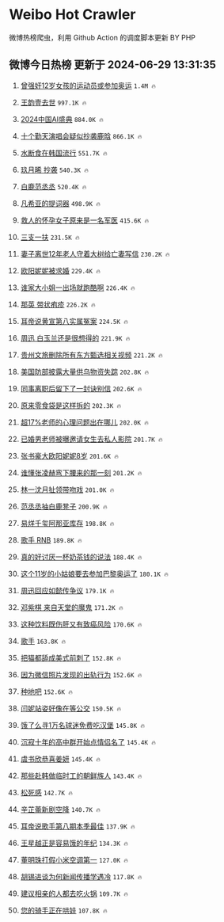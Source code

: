 # Weibo Hot Crawler 



微博热榜爬虫，利用 Github Action 的调度脚本更新 BY PHP 


## 微博今日热榜 更新于 2024-06-29 13:31:35 
1. [曾强奸12岁女孩的运动员或参加奥运](https://s.weibo.com/weibo?q=%23%E6%9B%BE%E5%BC%BA%E5%A5%B812%E5%B2%81%E5%A5%B3%E5%AD%A9%E7%9A%84%E8%BF%90%E5%8A%A8%E5%91%98%E6%88%96%E5%8F%82%E5%8A%A0%E5%A5%A5%E8%BF%90%23&t=31&band_rank=1&Refer=top) `1.4M 🔥` 

1. [王韵壹去世](https://s.weibo.com/weibo?q=%23%E7%8E%8B%E9%9F%B5%E5%A3%B9%E5%8E%BB%E4%B8%96%23&t=31&band_rank=2&Refer=top) `997.1K 🔥` 

1. [2024中国AI盛典](https://s.weibo.com/weibo?q=%232024%E4%B8%AD%E5%9B%BDAI%E7%9B%9B%E5%85%B8%23&t=31&band_rank=3&Refer=top) `884.0K 🔥` 

1. [十个勤天演唱会疑似抄袭鹿晗](https://s.weibo.com/weibo?q=%23%E5%8D%81%E4%B8%AA%E5%8B%A4%E5%A4%A9%E6%BC%94%E5%94%B1%E4%BC%9A%E7%96%91%E4%BC%BC%E6%8A%84%E8%A2%AD%E9%B9%BF%E6%99%97%23&t=31&band_rank=4&Refer=top) `866.1K 🔥` 

1. [水断食在韩国流行](https://s.weibo.com/weibo?q=%23%E6%B0%B4%E6%96%AD%E9%A3%9F%E5%9C%A8%E9%9F%A9%E5%9B%BD%E6%B5%81%E8%A1%8C%23&t=31&band_rank=5&Refer=top) `551.7K 🔥` 

1. [玖月晞 抄袭](https://s.weibo.com/weibo?q=%E7%8E%96%E6%9C%88%E6%99%9E%20%E6%8A%84%E8%A2%AD&t=31&band_rank=6&Refer=top) `540.3K 🔥` 

1. [白鹿范丞丞](https://s.weibo.com/weibo?q=%E7%99%BD%E9%B9%BF%E8%8C%83%E4%B8%9E%E4%B8%9E&t=31&band_rank=7&Refer=top) `520.4K 🔥` 

1. [凡希亚的提词器](https://s.weibo.com/weibo?q=%23%E5%87%A1%E5%B8%8C%E4%BA%9A%E7%9A%84%E6%8F%90%E8%AF%8D%E5%99%A8%23&t=31&band_rank=8&Refer=top) `498.9K 🔥` 

1. [救人的怀孕女子原来是一名军医](https://s.weibo.com/weibo?q=%23%E6%95%91%E4%BA%BA%E7%9A%84%E6%80%80%E5%AD%95%E5%A5%B3%E5%AD%90%E5%8E%9F%E6%9D%A5%E6%98%AF%E4%B8%80%E5%90%8D%E5%86%9B%E5%8C%BB%23&t=31&band_rank=9&Refer=top) `415.6K 🔥` 

1. [三支一扶](https://s.weibo.com/weibo?q=%E4%B8%89%E6%94%AF%E4%B8%80%E6%89%B6&t=31&band_rank=10&Refer=top) `231.5K 🔥` 

1. [妻子离世12年老人守着大树给亡妻写信](https://s.weibo.com/weibo?q=%23%E5%A6%BB%E5%AD%90%E7%A6%BB%E4%B8%9612%E5%B9%B4%E8%80%81%E4%BA%BA%E5%AE%88%E7%9D%80%E5%A4%A7%E6%A0%91%E7%BB%99%E4%BA%A1%E5%A6%BB%E5%86%99%E4%BF%A1%23&t=31&band_rank=11&Refer=top) `230.2K 🔥` 

1. [欧阳妮妮被求婚](https://s.weibo.com/weibo?q=%E6%AC%A7%E9%98%B3%E5%A6%AE%E5%A6%AE%E8%A2%AB%E6%B1%82%E5%A9%9A&t=31&band_rank=12&Refer=top) `229.4K 🔥` 

1. [谁家大小姐一出场就跑酷啊](https://s.weibo.com/weibo?q=%23%E8%B0%81%E5%AE%B6%E5%A4%A7%E5%B0%8F%E5%A7%90%E4%B8%80%E5%87%BA%E5%9C%BA%E5%B0%B1%E8%B7%91%E9%85%B7%E5%95%8A%23&t=31&band_rank=13&Refer=top) `226.4K 🔥` 

1. [那英 带状疱疹](https://s.weibo.com/weibo?q=%E9%82%A3%E8%8B%B1%20%E5%B8%A6%E7%8A%B6%E7%96%B1%E7%96%B9&t=31&band_rank=14&Refer=top) `226.2K 🔥` 

1. [耳帝说黄宣第八实属冤案](https://s.weibo.com/weibo?q=%23%E8%80%B3%E5%B8%9D%E8%AF%B4%E9%BB%84%E5%AE%A3%E7%AC%AC%E5%85%AB%E5%AE%9E%E5%B1%9E%E5%86%A4%E6%A1%88%23&t=31&band_rank=15&Refer=top) `224.5K 🔥` 

1. [周迅 白玉兰还是很想得的](https://s.weibo.com/weibo?q=%E5%91%A8%E8%BF%85%20%E7%99%BD%E7%8E%89%E5%85%B0%E8%BF%98%E6%98%AF%E5%BE%88%E6%83%B3%E5%BE%97%E7%9A%84&t=31&band_rank=16&Refer=top) `221.9K 🔥` 

1. [贵州文旅删除所有东方甄选相关视频](https://s.weibo.com/weibo?q=%23%E8%B4%B5%E5%B7%9E%E6%96%87%E6%97%85%E5%88%A0%E9%99%A4%E6%89%80%E6%9C%89%E4%B8%9C%E6%96%B9%E7%94%84%E9%80%89%E7%9B%B8%E5%85%B3%E8%A7%86%E9%A2%91%23&t=31&band_rank=17&Refer=top) `221.2K 🔥` 

1. [美国防部披露大量供乌物资失踪](https://s.weibo.com/weibo?q=%23%E7%BE%8E%E5%9B%BD%E9%98%B2%E9%83%A8%E6%8A%AB%E9%9C%B2%E5%A4%A7%E9%87%8F%E4%BE%9B%E4%B9%8C%E7%89%A9%E8%B5%84%E5%A4%B1%E8%B8%AA%23&t=31&band_rank=18&Refer=top) `202.8K 🔥` 

1. [同事离职后留下了一封诀别信](https://s.weibo.com/weibo?q=%23%E5%90%8C%E4%BA%8B%E7%A6%BB%E8%81%8C%E5%90%8E%E7%95%99%E4%B8%8B%E4%BA%86%E4%B8%80%E5%B0%81%E8%AF%80%E5%88%AB%E4%BF%A1%23&t=31&band_rank=19&Refer=top) `202.6K 🔥` 

1. [原来零食袋是这样拆的](https://s.weibo.com/weibo?q=%23%E5%8E%9F%E6%9D%A5%E9%9B%B6%E9%A3%9F%E8%A2%8B%E6%98%AF%E8%BF%99%E6%A0%B7%E6%8B%86%E7%9A%84%23&t=31&band_rank=20&Refer=top) `202.3K 🔥` 

1. [超17%老师的心理问题出在哪儿](https://s.weibo.com/weibo?q=%23%E8%B6%8517%25%E8%80%81%E5%B8%88%E7%9A%84%E5%BF%83%E7%90%86%E9%97%AE%E9%A2%98%E5%87%BA%E5%9C%A8%E5%93%AA%E5%84%BF%23&t=31&band_rank=21&Refer=top) `202.0K 🔥` 

1. [已婚男老师被曝邀请女生去私人影院](https://s.weibo.com/weibo?q=%23%E5%B7%B2%E5%A9%9A%E7%94%B7%E8%80%81%E5%B8%88%E8%A2%AB%E6%9B%9D%E9%82%80%E8%AF%B7%E5%A5%B3%E7%94%9F%E5%8E%BB%E7%A7%81%E4%BA%BA%E5%BD%B1%E9%99%A2%23&t=31&band_rank=22&Refer=top) `201.7K 🔥` 

1. [张书豪大欧阳妮妮8岁](https://s.weibo.com/weibo?q=%23%E5%BC%A0%E4%B9%A6%E8%B1%AA%E5%A4%A7%E6%AC%A7%E9%98%B3%E5%A6%AE%E5%A6%AE8%E5%B2%81%23&t=31&band_rank=23&Refer=top) `201.6K 🔥` 

1. [谁懂张凌赫弯下腰来的那一刻](https://s.weibo.com/weibo?q=%E8%B0%81%E6%87%82%E5%BC%A0%E5%87%8C%E8%B5%AB%E5%BC%AF%E4%B8%8B%E8%85%B0%E6%9D%A5%E7%9A%84%E9%82%A3%E4%B8%80%E5%88%BB&t=31&band_rank=24&Refer=top) `201.2K 🔥` 

1. [林一沈月扯领带吻戏](https://s.weibo.com/weibo?q=%23%E6%9E%97%E4%B8%80%E6%B2%88%E6%9C%88%E6%89%AF%E9%A2%86%E5%B8%A6%E5%90%BB%E6%88%8F%23&t=31&band_rank=25&Refer=top) `201.0K 🔥` 

1. [范丞丞抽白鹿凳子](https://s.weibo.com/weibo?q=%23%E8%8C%83%E4%B8%9E%E4%B8%9E%E6%8A%BD%E7%99%BD%E9%B9%BF%E5%87%B3%E5%AD%90%23&t=31&band_rank=26&Refer=top) `200.9K 🔥` 

1. [易烊千玺阿那亚库存](https://s.weibo.com/weibo?q=%23%E6%98%93%E7%83%8A%E5%8D%83%E7%8E%BA%E9%98%BF%E9%82%A3%E4%BA%9A%E5%BA%93%E5%AD%98%23&t=31&band_rank=27&Refer=top) `198.8K 🔥` 

1. [歌手 RNB](https://s.weibo.com/weibo?q=%E6%AD%8C%E6%89%8B%20RNB&t=31&band_rank=28&Refer=top) `189.8K 🔥` 

1. [真的好讨厌一杯奶茶钱的说法](https://s.weibo.com/weibo?q=%23%E7%9C%9F%E7%9A%84%E5%A5%BD%E8%AE%A8%E5%8E%8C%E4%B8%80%E6%9D%AF%E5%A5%B6%E8%8C%B6%E9%92%B1%E7%9A%84%E8%AF%B4%E6%B3%95%23&t=31&band_rank=29&Refer=top) `188.4K 🔥` 

1. [这个11岁的小姑娘要去参加巴黎奥运了](https://s.weibo.com/weibo?q=%23%E8%BF%99%E4%B8%AA11%E5%B2%81%E7%9A%84%E5%B0%8F%E5%A7%91%E5%A8%98%E8%A6%81%E5%8E%BB%E5%8F%82%E5%8A%A0%E5%B7%B4%E9%BB%8E%E5%A5%A5%E8%BF%90%E4%BA%86%23&t=31&band_rank=30&Refer=top) `180.1K 🔥` 

1. [周迅回应如懿传争议](https://s.weibo.com/weibo?q=%23%E5%91%A8%E8%BF%85%E5%9B%9E%E5%BA%94%E5%A6%82%E6%87%BF%E4%BC%A0%E4%BA%89%E8%AE%AE%23&t=31&band_rank=31&Refer=top) `179.1K 🔥` 

1. [邓紫棋 来自天堂的魔鬼](https://s.weibo.com/weibo?q=%E9%82%93%E7%B4%AB%E6%A3%8B%20%E6%9D%A5%E8%87%AA%E5%A4%A9%E5%A0%82%E7%9A%84%E9%AD%94%E9%AC%BC&t=31&band_rank=32&Refer=top) `171.2K 🔥` 

1. [这种饮料既伤肝又有致癌风险](https://s.weibo.com/weibo?q=%23%E8%BF%99%E7%A7%8D%E9%A5%AE%E6%96%99%E6%97%A2%E4%BC%A4%E8%82%9D%E5%8F%88%E6%9C%89%E8%87%B4%E7%99%8C%E9%A3%8E%E9%99%A9%23&t=31&band_rank=33&Refer=top) `170.6K 🔥` 

1. [歌手](https://s.weibo.com/weibo?q=%E6%AD%8C%E6%89%8B&t=31&band_rank=34&Refer=top) `163.8K 🔥` 

1. [把猫都舔成美式前刺了](https://s.weibo.com/weibo?q=%23%E6%8A%8A%E7%8C%AB%E9%83%BD%E8%88%94%E6%88%90%E7%BE%8E%E5%BC%8F%E5%89%8D%E5%88%BA%E4%BA%86%23&t=31&band_rank=35&Refer=top) `152.8K 🔥` 

1. [因为微信照片发现的出轨行为](https://s.weibo.com/weibo?q=%23%E5%9B%A0%E4%B8%BA%E5%BE%AE%E4%BF%A1%E7%85%A7%E7%89%87%E5%8F%91%E7%8E%B0%E7%9A%84%E5%87%BA%E8%BD%A8%E8%A1%8C%E4%B8%BA%23&t=31&band_rank=36&Refer=top) `152.6K 🔥` 

1. [种地吧](https://s.weibo.com/weibo?q=%E7%A7%8D%E5%9C%B0%E5%90%A7&t=31&band_rank=37&Refer=top) `152.6K 🔥` 

1. [闫妮站姿好像在等公交](https://s.weibo.com/weibo?q=%E9%97%AB%E5%A6%AE%E7%AB%99%E5%A7%BF%E5%A5%BD%E5%83%8F%E5%9C%A8%E7%AD%89%E5%85%AC%E4%BA%A4&t=31&band_rank=38&Refer=top) `150.5K 🔥` 

1. [饿了么寻1万名球迷免费吃汉堡](https://s.weibo.com/weibo?q=%23%E9%A5%BF%E4%BA%86%E4%B9%88%E5%AF%BB1%E4%B8%87%E5%90%8D%E7%90%83%E8%BF%B7%E5%85%8D%E8%B4%B9%E5%90%83%E6%B1%89%E5%A0%A1%23&t=31&band_rank=39&Refer=top) `145.8K 🔥` 

1. [沉寂十年的高中群开始点情侣名了](https://s.weibo.com/weibo?q=%23%E6%B2%89%E5%AF%82%E5%8D%81%E5%B9%B4%E7%9A%84%E9%AB%98%E4%B8%AD%E7%BE%A4%E5%BC%80%E5%A7%8B%E7%82%B9%E6%83%85%E4%BE%A3%E5%90%8D%E4%BA%86%23&t=31&band_rank=40&Refer=top) `145.4K 🔥` 

1. [虞书欣恭喜姜妍](https://s.weibo.com/weibo?q=%23%E8%99%9E%E4%B9%A6%E6%AC%A3%E6%81%AD%E5%96%9C%E5%A7%9C%E5%A6%8D%23&t=31&band_rank=41&Refer=top) `145.4K 🔥` 

1. [那些赴韩做临时工的朝鲜族人](https://s.weibo.com/weibo?q=%23%E9%82%A3%E4%BA%9B%E8%B5%B4%E9%9F%A9%E5%81%9A%E4%B8%B4%E6%97%B6%E5%B7%A5%E7%9A%84%E6%9C%9D%E9%B2%9C%E6%97%8F%E4%BA%BA%23&t=31&band_rank=42&Refer=top) `143.4K 🔥` 

1. [松死感](https://s.weibo.com/weibo?q=%E6%9D%BE%E6%AD%BB%E6%84%9F&t=31&band_rank=43&Refer=top) `142.7K 🔥` 

1. [辛芷蕾新剧空降](https://s.weibo.com/weibo?q=%23%E8%BE%9B%E8%8A%B7%E8%95%BE%E6%96%B0%E5%89%A7%E7%A9%BA%E9%99%8D%23&t=31&band_rank=44&Refer=top) `140.7K 🔥` 

1. [耳帝说歌手第八期本季最佳](https://s.weibo.com/weibo?q=%23%E8%80%B3%E5%B8%9D%E8%AF%B4%E6%AD%8C%E6%89%8B%E7%AC%AC%E5%85%AB%E6%9C%9F%E6%9C%AC%E5%AD%A3%E6%9C%80%E4%BD%B3%23&t=31&band_rank=45&Refer=top) `137.9K 🔥` 

1. [王星越正是容易饿的年纪](https://s.weibo.com/weibo?q=%23%E7%8E%8B%E6%98%9F%E8%B6%8A%E6%AD%A3%E6%98%AF%E5%AE%B9%E6%98%93%E9%A5%BF%E7%9A%84%E5%B9%B4%E7%BA%AA%23&t=31&band_rank=46&Refer=top) `134.3K 🔥` 

1. [董明珠打假小米空调第一](https://s.weibo.com/weibo?q=%23%E8%91%A3%E6%98%8E%E7%8F%A0%E6%89%93%E5%81%87%E5%B0%8F%E7%B1%B3%E7%A9%BA%E8%B0%83%E7%AC%AC%E4%B8%80%23&t=31&band_rank=47&Refer=top) `127.0K 🔥` 

1. [胡锡进谈为何新闻传播学遇冷](https://s.weibo.com/weibo?q=%23%E8%83%A1%E9%94%A1%E8%BF%9B%E8%B0%88%E4%B8%BA%E4%BD%95%E6%96%B0%E9%97%BB%E4%BC%A0%E6%92%AD%E5%AD%A6%E9%81%87%E5%86%B7%23&t=31&band_rank=48&Refer=top) `117.8K 🔥` 

1. [建议相亲的人都去吃火锅](https://s.weibo.com/weibo?q=%23%E5%BB%BA%E8%AE%AE%E7%9B%B8%E4%BA%B2%E7%9A%84%E4%BA%BA%E9%83%BD%E5%8E%BB%E5%90%83%E7%81%AB%E9%94%85%23&t=31&band_rank=49&Refer=top) `109.7K 🔥` 

1. [您的骑手正在哄娃](https://s.weibo.com/weibo?q=%23%E6%82%A8%E7%9A%84%E9%AA%91%E6%89%8B%E6%AD%A3%E5%9C%A8%E5%93%84%E5%A8%83%23&t=31&band_rank=50&Refer=top) `107.8K 🔥` 

